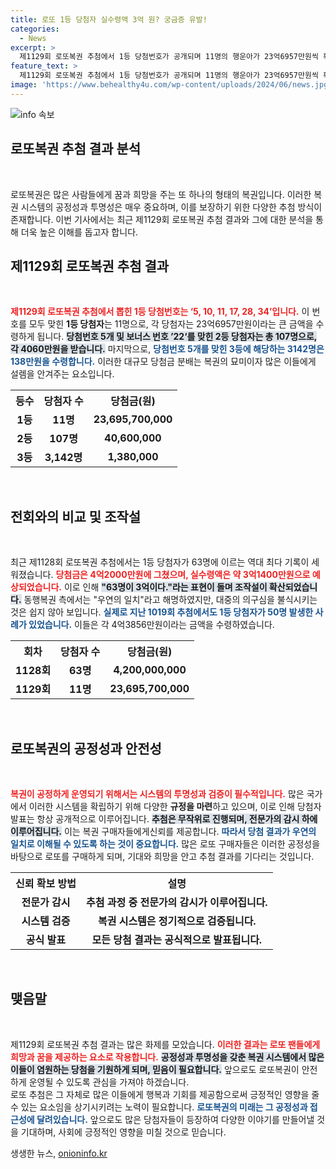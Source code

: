 ```yaml
---
title: 로또 1등 당첨자 실수령액 3억 원? 궁금증 유발!
categories:
  - News
excerpt: >
  제1129회 로또복권 추첨에서 1등 당첨번호가 공개되며 11명의 행운아가 23억6957만원씩 획득해 화제! 하지만 지난 회차 63명 당첨과 조작설은 여전히 논란! 자세한 내용 확인해보세요!
feature_text: >
  제1129회 로또복권 추첨에서 1등 당첨번호가 공개되며 11명의 행운아가 23억6957만원씩 획득해 화제! 하지만 지난 회차 63명 당첨과 조작설은 여전히 논란! 자세한 내용 확인해보세요!
image: 'https://www.behealthy4u.com/wp-content/uploads/2024/06/news.jpg'
---
```


<p><img src="https://www.behealthy4u.com/wp-content/uploads/2024/06/news.jpg" alt="info 속보" /></p>

<h2 data-ke-size="size26">로또복권 추첨 결과 분석</h2>

<p data-ke-size="size16">&nbsp;</p>

<p>로또복권은 많은 사람들에게 꿈과 희망을 주는 또 하나의 형태의 복권입니다. 이러한 복권 시스템의 공정성과 투명성은 매우 중요하며, 이를 보장하기 위한 다양한 추첨 방식이 존재합니다. 이번 기사에서는 최근 제1129회 로또복권 추첨 결과와 그에 대한 분석을 통해 더욱 높은 이해를 돕고자 합니다.</p>

<h2 data-ke-size="size26">제1129회 로또복권 추첨 결과</h2>

<p data-ke-size="size16">&nbsp;</p>

<p><b><span style="color: #ee2323;">제1129회 로또복권 추첨에서 뽑힌 1등 당첨번호는 ‘5, 10, 11, 17, 28, 34’입니다.</span></b> 이 번호를 모두 맞힌 <strong>1등 당첨자</strong>는 11명으로, 각 당첨자는 23억6957만원이라는 큰 금액을 수령하게 됩니다. <b><span style="background-color: #21538527;">당첨번호 5개 및 보너스 번호 ’22‘를 맞힌 2등 당첨자는 총 107명으로, 각 4060만원을 받습니다.</span></b> 마지막으로, <b><span style="color: #1a5490;">당첨번호 5개를 맞힌 3등에 해당하는 3142명은 138만원을 수령합니다.</span></b> 이러한 대규모 당첨금 분배는 복권의 묘미이자 많은 이들에게 설렘을 안겨주는 요소입니다.</p>

<table>
    <tr>
        <th>등수</th>
        <th>당첨자 수</th>
        <th>당첨금(원)</th>
    </tr>
    <tr>
        <td style="text-align: center; height: 17px;"><b>1등</b></td>
        <td style="text-align: center; height: 17px;"><b>11명</b></td>
        <td style="text-align: center; height: 17px;"><b>23,695,700,000</b></td>
    </tr>
    <tr>
        <td style="text-align: center; height: 17px;"><b>2등</b></td>
        <td style="text-align: center; height: 17px;"><b>107명</b></td>
        <td style="text-align: center; height: 17px;"><b>40,600,000</b></td>
    </tr>
    <tr>
        <td style="text-align: center; height: 17px;"><b>3등</b></td>
        <td style="text-align: center; height: 17px;"><b>3,142명</b></td>
        <td style="text-align: center; height: 17px;"><b>1,380,000</b></td>
    </tr>
</table>

<p data-ke-size="size16">&nbsp;</p>

<h2 data-ke-size="size26">전회와의 비교 및 조작설</h2>

<p data-ke-size="size16">&nbsp;</p>

<p>최근 제1128회 로또복권 추첨에서는 1등 당첨자가 63명에 이르는 역대 최다 기록이 세워졌습니다. <b><span style="color: #ee2323;">당첨금은 4억2000만원에 그쳤으며, 실수령액은 약 3억1400만원으로 예상되었습니다.</span></b> 이로 인해 <b><span style="background-color: #21538527;">"63명이 3억이다."라는 표현이 돌며 조작설이 확산되었습니다.</span></b> 동행복권 측에서는 "우연의 일치"라고 해명하였지만, 대중의 의구심을 불식시키는 것은 쉽지 않아 보입니다. <b><span style="color: #1a5490;">실제로 지난 1019회 추첨에서도 1등 당첨자가 50명 발생한 사례가 있었습니다.</span></b> 이들은 각 4억3856만원이라는 금액을 수령하였습니다.</p>

<table>
    <tr>
        <th>회차</th>
        <th>당첨자 수</th>
        <th>당첨금(원)</th>
    </tr>
    <tr>
        <td style="text-align: center; height: 17px;"><b>1128회</b></td>
        <td style="text-align: center; height: 17px;"><b>63명</b></td>
        <td style="text-align: center; height: 17px;"><b>4,200,000,000</b></td>
    </tr>
    <tr>
        <td style="text-align: center; height: 17px;"><b>1129회</b></td>
        <td style="text-align: center; height: 17px;"><b>11명</b></td>
        <td style="text-align: center; height: 17px;"><b>23,695,700,000</b></td>
    </tr>
</table>

<p data-ke-size="size16">&nbsp;</p>

<h2 data-ke-size="size26">로또복권의 공정성과 안전성</h2>

<p data-ke-size="size16">&nbsp;</p>

<p><b><span style="color: #ee2323;">복권이 공정하게 운영되기 위해서는 시스템의 투명성과 검증이 필수적입니다.</span></b> 많은 국가에서 이러한 시스템을 확립하기 위해 다양한 <strong>규정을 마련</strong>하고 있으며, 이로 인해 당첨자 발표는 항상 공개적으로 이루어집니다. <b><span style="background-color: #21538527;">추첨은 무작위로 진행되며, 전문가의 감시 하에 이루어집니다.</span></b> 이는 복권 구매자들에게신뢰를 제공합니다. <b><span style="color: #1a5490;">따라서 당첨 결과가 우연의 일치로 이해될 수 있도록 하는 것이 중요합니다.</span></b> 많은 로또 구매자들은 이러한 공정성을 바탕으로 로또를 구매하게 되며, 기대와 희망을 안고 추첨 결과를 기다리는 것입니다.</p>

<table>
    <tr>
        <th>신뢰 확보 방법</th>
        <th>설명</th>
    </tr>
    <tr>
        <td style="text-align: center; height: 17px;"><b>전문가 감시</b></td>
        <td style="text-align: center; height: 17px;"><b>추첨 과정 중 전문가의 감시가 이루어집니다.</b></td>
    </tr>
    <tr>
        <td style="text-align: center; height: 17px;"><b>시스템 검증</b></td>
        <td style="text-align: center; height: 17px;"><b>복권 시스템은 정기적으로 검증됩니다.</b></td>
    </tr>
    <tr>
        <td style="text-align: center; height: 17px;"><b>공식 발표</b></td>
        <td style="text-align: center; height: 17px;"><b>모든 당첨 결과는 공식적으로 발표됩니다.</b></td>
    </tr>
</table>

<p data-ke-size="size16">&nbsp;</p>

<h2 data-ke-size="size26">맺음말</h2>

<p data-ke-size="size16">&nbsp;</p>

<p>제1129회 로또복권 추첨 결과는 많은 화제를 모았습니다. <b><span style="color: #ee2323;">이러한 결과는 로또 팬들에게 희망과 꿈을 제공하는 요소로 작용합니다.</span></b> <b><span style="background-color: #21538527;">공정성과 투명성을 갖춘 복권 시스템에서 많은 이들이 염원하는 당첨을 기원하게 되며, 믿음이 필요합니다.</span></b> 앞으로도 로또복권이 안전하게 운영될 수 있도록 관심을 가져야 하겠습니다.<br>로또 추첨은 그 자체로 많은 이들에게 행복과 기회를 제공함으로써 긍정적인 영향을 줄 수 있는 요소임을 상기시키려는 노력이 필요합니다. <b><span style="color: #1a5490;">로또복권의 미래는 그 공정성과 접근성에 달려있습니다.</span></b> 앞으로도 많은 당첨자들이 등장하여 다양한 이야기를 만들어낼 것을 기대하며, 사회에 긍정적인 영향을 미칠 것으로 믿습니다.</p>
생생한 뉴스, <a href="https://onioninfo.kr" rel="dofollow">onioninfo.kr</a>


